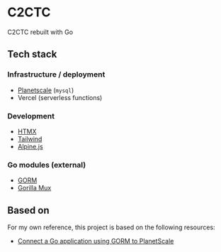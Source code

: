 # C2CTC

C2CTC rebuilt with Go

## Tech stack

### Infrastructure / deployment

- [Planetscale](https://app.planetscale.com/) (`mysql`)
- Vercel (serverless functions)

### Development

- [HTMX](https://htmx.org)
- [Tailwind](https://tailwindcss.com/)
- [Alpine.js](https://alpinejs.dev/)

### Go modules (external)

- [GORM](https://gorm.io/)
- [Gorilla Mux](https://pkg.go.dev/github.com/gorilla/mux)

## Based on

For my own reference, this project is based on the following resources:

- [Connect a Go application using GORM to PlanetScale](https://planetscale.com/docs/tutorials/connect-go-gorm-app)
